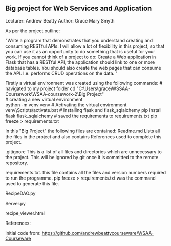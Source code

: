 ## Big project for Web Services and Application
Lecturer: Andrew Beatty
Author: Grace Mary Smyth

As per the project outline: 

"Write a program that demonstrates that you understand creating and consuming RESTful APIs. I will allow a lot of flexibility in this project, so that you can use it as an opportunity to do something that is useful for your work.  If you cannot think of a project to do: Create a Web application in Flask that has a RESTful API, the application should link to one or more database tables. You should also create the web pages that can consume the API. I.e. performs CRUD operations on the data. "

Firstly a virtual environment was created using the  following commands: 
    # navigated to my project folder
      cd "C:\Users\grace\WSSAA-Coursework\WSAA-coursework-2\Big Project"  
    # creating a new virtual environment    
        python -m venv venv
    # Activating the virtual environment
        venv\Scripts\activate.bat
    # Installing flask and flask_sqlalchemy
        pip install flask flask_sqlalchemy
    # saved the requirements to requirements.txt
        pip freeze > requirements.txt



In this "Big Project" the following files are contained:
Readme.md
Lists all the files in the project and also contains References used to complete this project.

.gitignore
This is a list of all files and directories which are unnecessary to the project. This will be ignored by git once it is committed to the remote repository.

requirements.txt.
this file contains all the files and version numbers required to run the programme. pip freeze > requirements.txt was the command used to generate this file.

RecipeDAO.py

Server.py

recipe_viewer.html


References:

initial code from:
https://github.com/andrewbeattycourseware/WSAA-Courseware


